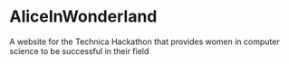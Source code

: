 # AliceInWonderland
A website for the Technica Hackathon that provides women in computer science to be successful in their field

